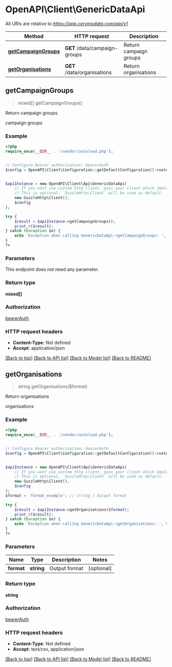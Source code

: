 # OpenAPI\Client\GenericDataApi

All URIs are relative to *https://app.cervinodata.com/api/v1*

Method | HTTP request | Description
------------- | ------------- | -------------
[**getCampaignGroups**](GenericDataApi.md#getCampaignGroups) | **GET** /data/campaign-groups | Return campaign groups
[**getOrganisations**](GenericDataApi.md#getOrganisations) | **GET** /data/organisations | Return organisations



## getCampaignGroups

> mixed[] getCampaignGroups()

Return campaign groups

campaign groups

### Example

```php
<?php
require_once(__DIR__ . '/vendor/autoload.php');


// Configure Bearer authorization: bearerAuth
$config = OpenAPI\Client\Configuration::getDefaultConfiguration()->setAccessToken('YOUR_ACCESS_TOKEN');


$apiInstance = new OpenAPI\Client\Api\GenericDataApi(
    // If you want use custom http client, pass your client which implements `GuzzleHttp\ClientInterface`.
    // This is optional, `GuzzleHttp\Client` will be used as default.
    new GuzzleHttp\Client(),
    $config
);

try {
    $result = $apiInstance->getCampaignGroups();
    print_r($result);
} catch (Exception $e) {
    echo 'Exception when calling GenericDataApi->getCampaignGroups: ', $e->getMessage(), PHP_EOL;
}
?>
```

### Parameters

This endpoint does not need any parameter.

### Return type

**mixed[]**

### Authorization

[bearerAuth](../../README.md#bearerAuth)

### HTTP request headers

- **Content-Type**: Not defined
- **Accept**: application/json

[[Back to top]](#) [[Back to API list]](../../README.md#documentation-for-api-endpoints)
[[Back to Model list]](../../README.md#documentation-for-models)
[[Back to README]](../../README.md)


## getOrganisations

> string getOrganisations($format)

Return organisations

organisations

### Example

```php
<?php
require_once(__DIR__ . '/vendor/autoload.php');


// Configure Bearer authorization: bearerAuth
$config = OpenAPI\Client\Configuration::getDefaultConfiguration()->setAccessToken('YOUR_ACCESS_TOKEN');


$apiInstance = new OpenAPI\Client\Api\GenericDataApi(
    // If you want use custom http client, pass your client which implements `GuzzleHttp\ClientInterface`.
    // This is optional, `GuzzleHttp\Client` will be used as default.
    new GuzzleHttp\Client(),
    $config
);
$format = 'format_example'; // string | Output format

try {
    $result = $apiInstance->getOrganisations($format);
    print_r($result);
} catch (Exception $e) {
    echo 'Exception when calling GenericDataApi->getOrganisations: ', $e->getMessage(), PHP_EOL;
}
?>
```

### Parameters


Name | Type | Description  | Notes
------------- | ------------- | ------------- | -------------
 **format** | **string**| Output format | [optional]

### Return type

**string**

### Authorization

[bearerAuth](../../README.md#bearerAuth)

### HTTP request headers

- **Content-Type**: Not defined
- **Accept**: text/csv, application/json

[[Back to top]](#) [[Back to API list]](../../README.md#documentation-for-api-endpoints)
[[Back to Model list]](../../README.md#documentation-for-models)
[[Back to README]](../../README.md)

